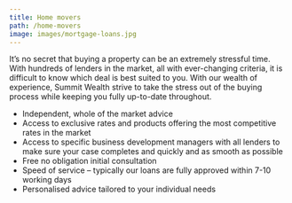 ```yaml
---
title: Home movers
path: /home-movers
image: images/mortgage-loans.jpg
---
```


It’s no secret that buying a property can be an extremely stressful time. With hundreds of lenders in the market, all
with ever-changing criteria, it is difficult to know which deal is best suited to you. With our wealth of experience,
Summit Wealth strive to take the stress out of the buying process while keeping you fully up-to-date throughout.

- Independent, whole of the market advice
- Access to exclusive rates and products offering the most competitive rates in the market
- Access to specific business development managers with all lenders to make sure your case completes and quickly and
  as smooth as possible
- Free no obligation initial consultation
- Speed of service – typically our loans are fully approved within 7-10 working days
- Personalised advice tailored to your individual needs
